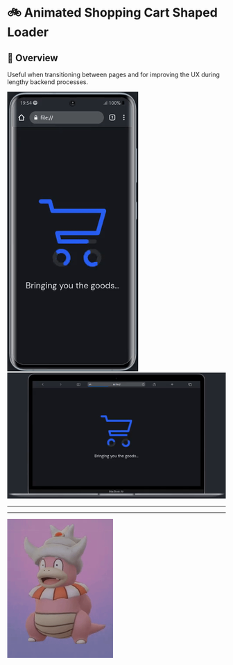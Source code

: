 #  :bike: Animated Shopping Cart Shaped Loader

## :scroll: Overview
Useful when transitioning between pages and for improving the UX during lengthy backend processes.

![screenshot](pics/screengif1.gif)
![screenshot](pics/screengif2.gif)

***
***

![screenshot](pics/slowking.gif "...Then teach and guide yourself")